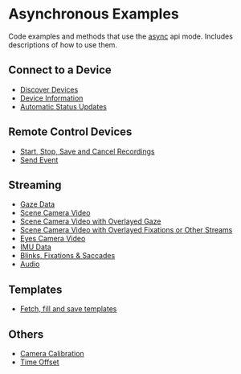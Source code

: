 # Asynchronous Examples

Code examples and methods that use the [async](../api/async.md) api mode. Includes descriptions of
how to use them.

## Connect to a Device

-   [Discover Devices](async/connect-to-a-device.md)
-   [Device Information](async/connect-to-a-device.md#device-information-automatic-status-updates)
-   [Automatic Status Updates](async/connect-to-a-device.md#update-via-callback)

## Remote Control Devices

-   [Start, Stop, Save and Cancel Recordings](async/remote-control.md#start-stop-and-save-and-cancel-recordings)
-   [Send Event](async/remote-control.md#send-event)

## Streaming

-   [Gaze Data](async/streaming/gaze.md)
-   [Scene Camera Video](async/streaming/scene-camera.md)
-   [Scene Camera Video with Overlayed Gaze](async/streaming/scene-camera.md#scene-camera-video-with-overlayed-gaze)
-   [Scene Camera Video with Overlayed Fixations or Other Streams](async/streaming/scene-camera.md#scene-camera-video-with-overlayed-fixations-or-other-streams)
-   [Eyes Camera Video](async/streaming/eye-cameras.md)
-   [IMU Data](async/streaming/imu-data.md)
-   [Blinks, Fixations & Saccades](async/streaming/eye-events.md)
-   [Audio](async/streaming/audio.md)

## Templates

-   [Fetch, fill and save templates](async/templates.md)

## Others

-   [Camera Calibration](async/others.md#camera-calibration)
-   [Time Offset](async/others.md#time-offset)
